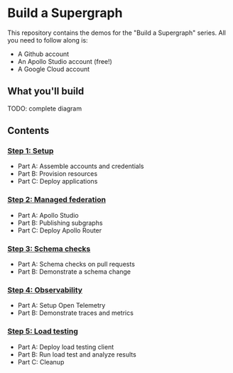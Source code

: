 # Build a Supergraph

This repository contains the demos for the "Build a Supergraph" series. All you need to follow along is:

- A Github account
- An Apollo Studio account (free!)
- A Google Cloud account

## What you'll build

TODO: complete diagram

## Contents

### [Step 1: Setup](/01-setup)

- Part A: Assemble accounts and credentials
- Part B: Provision resources
- Part C: Deploy applications

### [Step 2: Managed federation](/02-managed-federation)

- Part A: Apollo Studio
- Part B: Publishing subgraphs
- Part C: Deploy Apollo Router

### [Step 3: Schema checks](/03-schema-checks)

- Part A: Schema checks on pull requests
- Part B: Demonstrate a schema change

### [Step 4: Observability](/04-observability)

- Part A: Setup Open Telemetry
- Part B: Demonstrate traces and metrics

### [Step 5: Load testing](/05-load-testing)

- Part A: Deploy load testing client
- Part B: Run load test and analyze results
- Part C: Cleanup
